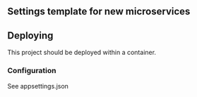 ## Settings template for new microservices

## Deploying
This project should be deployed within a container. 
### Configuration
See appsettings.json


